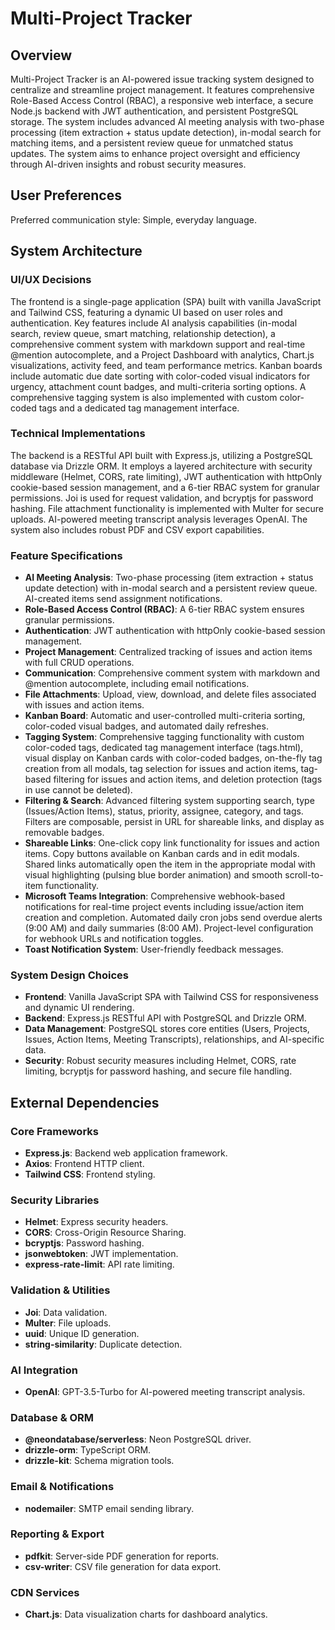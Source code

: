 # Multi-Project Tracker

## Overview
Multi-Project Tracker is an AI-powered issue tracking system designed to centralize and streamline project management. It features comprehensive Role-Based Access Control (RBAC), a responsive web interface, a secure Node.js backend with JWT authentication, and persistent PostgreSQL storage. The system includes advanced AI meeting analysis with two-phase processing (item extraction + status update detection), in-modal search for matching items, and a persistent review queue for unmatched status updates. The system aims to enhance project oversight and efficiency through AI-driven insights and robust security measures.

## User Preferences
Preferred communication style: Simple, everyday language.

## System Architecture

### UI/UX Decisions
The frontend is a single-page application (SPA) built with vanilla JavaScript and Tailwind CSS, featuring a dynamic UI based on user roles and authentication. Key features include AI analysis capabilities (in-modal search, review queue, smart matching, relationship detection), a comprehensive comment system with markdown support and real-time @mention autocomplete, and a Project Dashboard with analytics, Chart.js visualizations, activity feed, and team performance metrics. Kanban boards include automatic due date sorting with color-coded visual indicators for urgency, attachment count badges, and multi-criteria sorting options. A comprehensive tagging system is also implemented with custom color-coded tags and a dedicated tag management interface.

### Technical Implementations
The backend is a RESTful API built with Express.js, utilizing a PostgreSQL database via Drizzle ORM. It employs a layered architecture with security middleware (Helmet, CORS, rate limiting), JWT authentication with httpOnly cookie-based session management, and a 6-tier RBAC system for granular permissions. Joi is used for request validation, and bcryptjs for password hashing. File attachment functionality is implemented with Multer for secure uploads. AI-powered meeting transcript analysis leverages OpenAI. The system also includes robust PDF and CSV export capabilities.

### Feature Specifications
- **AI Meeting Analysis**: Two-phase processing (item extraction + status update detection) with in-modal search and a persistent review queue. AI-created items send assignment notifications.
- **Role-Based Access Control (RBAC)**: A 6-tier RBAC system ensures granular permissions.
- **Authentication**: JWT authentication with httpOnly cookie-based session management.
- **Project Management**: Centralized tracking of issues and action items with full CRUD operations.
- **Communication**: Comprehensive comment system with markdown and @mention autocomplete, including email notifications.
- **File Attachments**: Upload, view, download, and delete files associated with issues and action items.
- **Kanban Board**: Automatic and user-controlled multi-criteria sorting, color-coded visual badges, and automated daily refreshes.
- **Tagging System**: Comprehensive tagging functionality with custom color-coded tags, dedicated tag management interface (tags.html), visual display on Kanban cards with color-coded badges, on-the-fly tag creation from all modals, tag selection for issues and action items, tag-based filtering for issues and action items, and deletion protection (tags in use cannot be deleted).
- **Filtering & Search**: Advanced filtering system supporting search, type (Issues/Action Items), status, priority, assignee, category, and tags. Filters are composable, persist in URL for shareable links, and display as removable badges.
- **Shareable Links**: One-click copy link functionality for issues and action items. Copy buttons available on Kanban cards and in edit modals. Shared links automatically open the item in the appropriate modal with visual highlighting (pulsing blue border animation) and smooth scroll-to-item functionality.
- **Microsoft Teams Integration**: Comprehensive webhook-based notifications for real-time project events including issue/action item creation and completion. Automated daily cron jobs send overdue alerts (9:00 AM) and daily summaries (8:00 AM). Project-level configuration for webhook URLs and notification toggles.
- **Toast Notification System**: User-friendly feedback messages.

### System Design Choices
- **Frontend**: Vanilla JavaScript SPA with Tailwind CSS for responsiveness and dynamic UI rendering.
- **Backend**: Express.js RESTful API with PostgreSQL and Drizzle ORM.
- **Data Management**: PostgreSQL stores core entities (Users, Projects, Issues, Action Items, Meeting Transcripts), relationships, and AI-specific data.
- **Security**: Robust security measures including Helmet, CORS, rate limiting, bcryptjs for password hashing, and secure file handling.

## External Dependencies

### Core Frameworks
- **Express.js**: Backend web application framework.
- **Axios**: Frontend HTTP client.
- **Tailwind CSS**: Frontend styling.

### Security Libraries
- **Helmet**: Express security headers.
- **CORS**: Cross-Origin Resource Sharing.
- **bcryptjs**: Password hashing.
- **jsonwebtoken**: JWT implementation.
- **express-rate-limit**: API rate limiting.

### Validation & Utilities
- **Joi**: Data validation.
- **Multer**: File uploads.
- **uuid**: Unique ID generation.
- **string-similarity**: Duplicate detection.

### AI Integration
- **OpenAI**: GPT-3.5-Turbo for AI-powered meeting transcript analysis.

### Database & ORM
- **@neondatabase/serverless**: Neon PostgreSQL driver.
- **drizzle-orm**: TypeScript ORM.
- **drizzle-kit**: Schema migration tools.

### Email & Notifications
- **nodemailer**: SMTP email sending library.

### Reporting & Export
- **pdfkit**: Server-side PDF generation for reports.
- **csv-writer**: CSV file generation for data export.

### CDN Services
- **Chart.js**: Data visualization charts for dashboard analytics.